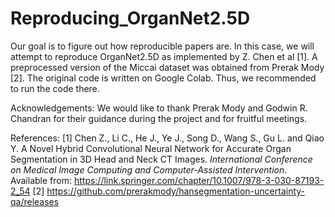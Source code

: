 # Reproducing_OrganNet2.5D

Our goal is to figure out how reproducible papers are. In this case, we will attempt to reproduce OrganNet2.5D as implemented by Z. Chen et al [1]. A preprocessed version of the Miccai dataset was obtained from Prerak Mody [2]. 
The original code is written on Google Colab. Thus, we recommended to run the code there.



Acknowledgements:
We would like to thank Prerak Mody and Godwin R. Chandran for their guidance during the project and for fruitful meetings. 



References:
[1] Chen Z., Li C., He J., Ye J., Song D., Wang S., Gu L. and Qiao Y. A Novel Hybrid Convolutional Neural Network for Accurate Organ Segmentation in 3D Head and Neck CT Images. _International Conference on Medical Image Computing and Computer-Assisted Intervention_. Available from: https://link.springer.com/chapter/10.1007/978-3-030-87193-2_54
[2] https://github.com/prerakmody/hansegmentation-uncertainty-qa/releases
